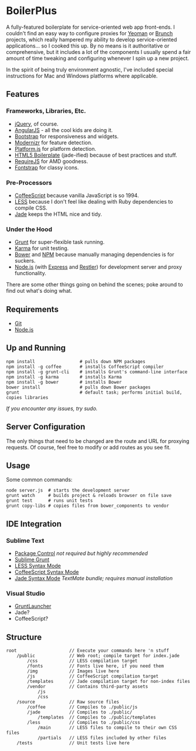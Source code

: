 # BoilerPlus
A fully-featured boilerplate for service-oriented web app front-ends. I couldn't find an easy way to configure proxies for [Yeoman](http://yeoman.io) or [Brunch](http://brunch.io/) projects, which really hampered my ability to develop service-oriented applications… so I cooked this up. By no means is it authoritative or comprehensive, but it includes a lot of the components I usually spend a fair amount of time tweaking and configuring whenever I spin up a new project.

In the spirit of being truly environment agnostic, I've included special instructions for Mac and Windows platforms where applicable.

## Features
### Frameworks, Libraries, Etc. 
* [jQuery](http://jquery.com/), of course. 
* [AngularJS](http://angularjs.org/) - all the cool kids are doing it.
* [Bootstrap](http://getbootstrap.com/2.3.2/) for responsiveness and widgets.
* [Modernizr](http://modernizr.com/) for feature detection.
* [Platform.js](https://github.com/bestiejs/platform.js/) for platform detection.
* [HTML5 Boilerplate](http://html5boilerplate.com/) (jade-ified) because of best practices and stuff.
* [RequireJS](http://requirejs.org/) for AMD goodness.
* [Fontstrap](https://github.com/gregoryloucas/Fontstrap) for classy icons.

### Pre-Processors
* [CoffeeScript](http://coffeescript.org/) because vanilla JavaScript is so 1994.
* [LESS](http://lesscss.org/) because I don't feel like dealing with Ruby dependencies to compile CSS.
* [Jade](http://jade-lang.com/) keeps the HTML nice and tidy.

### Under the Hood
* [Grunt](http://gruntjs.com/) for super-flexible task running.
* [Karma](https://github.com/karma-runner/karma) for unit testing.
* [Bower](https://github.com/bower/bower) and [NPM](https://npmjs.org/) because manually managing dependencies is for suckers.
* [Node.js](http://nodejs.org/) (with [Express](http://expressjs.com/) and [Restler](https://github.com/danwrong/restler)) for development server and proxy functionality.

There are some other things going on behind the scenes; poke around to find out what's doing what.

## Requirements
- [Git](http://git-scm.com/downloads)
- [Node.js](http://nodejs.org/)

## Up and Running

    npm install					# pulls down NPM packages
    npm install -g coffee		# installs CoffeeScript compiler
    npm install -g grunt-cli	# installs Grunt's command-line interface    
	npm install -g karma		# installs Karma
	npm install -g bower		# installs Bower
	bower install				# pulls down Bower packages
	grunt						# default task; performs initial build, copies libraries
	
_If you encounter any issues, try sudo._ 

## Server Configuration
The only things that need to be changed are the route and URL for proxying requests. Of course, feel free to modify or add routes as you see fit.

## Usage
Some common commands:

    node server.js 	# starts the development server
    grunt watch    	# builds project & reloads browser on file save
    grunt test     	# runs unit tests
    grunt copy-libs	# copies files from bower_components to vendor 

## IDE Integration
### Sublime Text 
* [Package Control](https://sublime.wbond.net/installation) _not required but highly recommended_
* [Sublime Grunt](https://github.com/tvooo/sublime-grunt)  
* [LESS Syntax Mode](https://github.com/danro/LESS-sublime)
* [CoffeeScript Syntax Mode](https://github.com/Xavura/CoffeeScript-Sublime-Plugin)
* [Jade Syntax Mode](https://github.com/miksago/jade-tmbundle) _TextMate bundle; requires manual installation_

### Visual Studio
* [GruntLauncher](https://github.com/Bjornej/GruntLauncher) 
* Jade?
* CoffeeScript?

## Structure
	root					// Execute your commands here 'n stuff
		/public				// Web root; compile target for index.jade
			/css			// LESS compilation target
			/fonts			// Fonts live here, if you need them
			/img			// Images live here
			/js				// CoffeeScript compilation target
			/templates		// Jade compilation target for non-index files
			/vendor			// Contains third-party assets
				/js
				/css		
		/source				// Raw source files
			/coffee			// Compiles to ./public/js
			/jade			// Compiles to ./public/
				/templates	// Compiles to ./public/templates
			/less			// Compiles to ./public/css
				/main		// LESS files to compile to their own CSS files
				/partials	// LESS files included by other files
		/tests				// Unit tests live here


